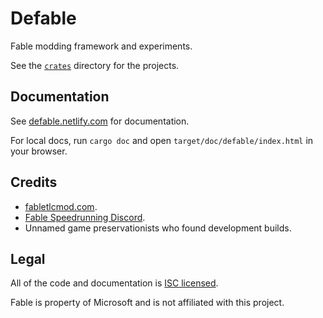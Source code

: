 # Defable

Fable modding framework and experiments.

See the [`crates`](crates/) directory for the projects.

## Documentation

See [defable.netlify.com](https://defable.netlify.com) for documentation.

For local docs, run `cargo doc` and open `target/doc/defable/index.html` in your browser.

## Credits

- [fabletlcmod.com](http://fabletlcmod.com).
- [Fable Speedrunning Discord](https://discord.gg/Sv8P6Ef).
- Unnamed game preservationists who found development builds.

## Legal

All of the code and documentation is [ISC licensed](crates/defable/license).

Fable is property of Microsoft and is not affiliated with this project.